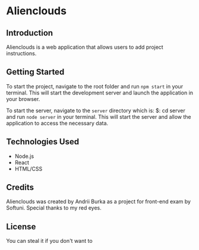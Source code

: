 # Alienclouds

## Introduction
Alienclouds is a web application that allows users to add project instructions.
 
## Getting Started
To start the project, navigate to the root folder and run `npm start` in your terminal. This will start the development server and launch the application in your browser.

To start the server, navigate to the `server` directory which is:
$: cd server
and run `node server` in your terminal. This will start the server and allow the application to access the necessary data.

## Technologies Used
- Node.js
- React
- HTML/CSS

## Credits
Alienclouds was created by Andrii Burka as a project for front-end exam by Softuni. Special thanks to my red eyes.

## License
You can steal it if you don't want to 
